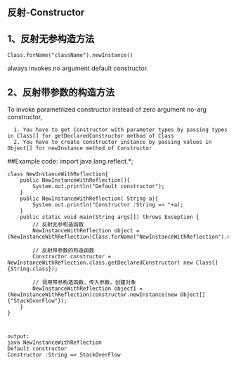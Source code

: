 ## 反射-Constructor

## 1、反射无参构造方法
	Class.forName("className").newInstance() 
always invokes no argument default constructor.

## 2、反射带参数的构造方法
To invoke parametrized constructor instead of zero argument no-arg constructor,

	  1. You have to get Constructor with parameter types by passing types in Class[] for getDeclaredConstructor method of Class
	  2. You have to create constructor instance by passing values in Object[] for newInstance method of Constructor

##Example code:
	import java.lang.reflect.*;
	
	class NewInstanceWithReflection{
	    public NewInstanceWithReflection(){
	        System.out.println("Default constructor");
	    }
	    public NewInstanceWithReflection( String a){
	        System.out.println("Constructor :String => "+a);
	    }
	    public static void main(String args[]) throws Exception {	
			// 反射无参构造函数
	        NewInstanceWithReflection object = (NewInstanceWithReflection)Class.forName("NewInstanceWithReflection").newInstance();

			// 反射带参数的构造函数
	        Constructor constructor = NewInstanceWithReflection.class.getDeclaredConstructor( new Class[] {String.class});

			// 调用带参构造函数，传入参数，创建对象
	        NewInstanceWithReflection object1 = (NewInstanceWithReflection)constructor.newInstance(new Object[]{"StackOverFlow"});
	    }
	}

#
	output:
	java NewInstanceWithReflection
	Default constructor
	Constructor :String => StackOverFlow